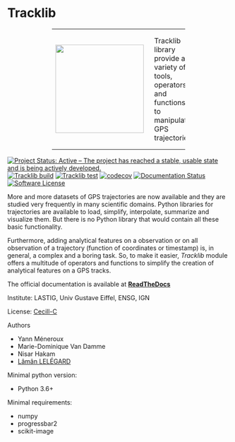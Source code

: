 # Tracklib

<p align="center">
<table style="border:none;border:0;width:60%"><tr>
  <td align="center" style="width:30%"><img width="200px" src="https://github.com/mdvandamme/tracklib/blob/main/doc/source/TracklibLogo.png" /></td>
  <td style="padding:16px;"><label>Tracklib</label> library provide a variety of tools, operators and functions to manipulate GPS trajectories</td>
</tr></table>
</p>

[![Project Status: Active – The project has reached a stable, usable state and is being actively developed.](https://www.repostatus.org/badges/latest/active.svg)](https://www.repostatus.org/#active)
[![Tracklib build](https://github.com/mdvandamme/tracklib/actions/workflows/ci.yml/badge.svg)](https://github.com/mdvandamme/tracklib/actions/workflows/ci.yml)
[![Tracklib test](https://github.com/mdvandamme/tracklib/actions/workflows/cov.yml/badge.svg)](https://github.com/mdvandamme/tracklib/actions/workflows/cov.yml)
[![codecov](https://codecov.io/gh/mdvandamme/tracklib/branch/main/graph/badge.svg?token=pHLaV21j2O)](https://codecov.io/gh/mdvandamme/tracklib)
[![Documentation Status](https://readthedocs.org/projects/tracklib/badge/?version=latest)](https://tracklib.readthedocs.io/en/latest/?badge=latest)
[![Software License](https://img.shields.io/badge/Licence-Cecill--C-blue.svg?style=flat)](https://github.com/umrlastig/tracklib/blob/main/LICENCE)


More and more datasets of GPS trajectories are now available and they are studied very frequently in many scientific domains. 
Python libraries for trajectories are available to load, simplify, interpolate, summarize and visualize them. 
But there is no Python library that would contain all these basic functionality.  

Furthermore, adding analytical features on a observation or on all observation of a trajectory (function of coordinates or timestamp) 
is, in general, a complex and a boring task. So, to make it easier, *Tracklib* module offers a multitude of operators 
and functions to simplify the creation of analytical features on a GPS tracks. 

The official documentation is available at **[ReadTheDocs](https://tracklib.readthedocs.io)**

Institute: LASTIG, Univ Gustave Eiffel, ENSG, IGN

License: [Cecill-C](http://www.cecill.info/)

Authors
- Yann Méneroux
- Marie-Dominique Van Damme
- Nisar Hakam
- [Lâmân LELÉGARD](https://www.umr-lastig.fr/laman-lelegard/) 


Minimal python version:
- Python 3.6+

Minimal requirements:
- numpy
- progressbar2
- scikit-image











